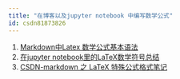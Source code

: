 ```yaml
---
title: "在博客以及jupyter notebook 中编写数学公式"
id: csdn81873826
---
```


1.  [Markdown中Latex 数学公式基本语法](https://blog.csdn.net/u014630987/article/details/70156489)
2.  [在jupyter notebook里的LaTeX数学符号总结](https://blog.csdn.net/qq_39232265/article/details/78868487)
3.  [CSDN-markdown 之 LaTeX 特殊公式格式笔记](https://blog.csdn.net/thither_shore/article/details/52260742)